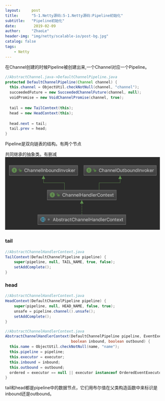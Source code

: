 ```yaml
---
layout:     post
title:      "5-1.Netty源码:5-1.Netty源码:Pipeline初始化"
subtitle:   "Pipeline初始化"
date:        2019-02-09
author:     "ZhaoLe"
header-img: "img/netty/scalable-io/post-bg.jpg"
catalog: false
tags:
    - Netty
---
```


在Channel创建的时候Pipeline被创建出来,一个Channel对应一个Pipeline。

```java
//AbstractChannel.java->DefaultChannelPipeline.java
protected DefaultChannelPipeline(Channel channel) {
  this.channel = ObjectUtil.checkNotNull(channel, "channel");
  succeededFuture = new SucceededChannelFuture(channel, null);
  voidPromise = new VoidChannelPromise(channel, true);

  tail = new TailContext(this);
  head = new HeadContext(this);

  head.next = tail;
  tail.prev = head;
}
```
Pipeline是双向链表的结构。有两个节点

共同继承的抽象类。有删减
![IMAGE](/img/netty/5-1/1.jpg)

### tail
```java
//AbstractChannelHandlerContext.java
TailContext(DefaultChannelPipeline pipeline) {
    super(pipeline, null, TAIL_NAME, true, false);
    setAddComplete();
}

```

### head
```java
//AbstractChannelHandlerContext.java
HeadContext(DefaultChannelPipeline pipeline) {
    super(pipeline, null, HEAD_NAME, false, true);
    unsafe = pipeline.channel().unsafe();
    setAddComplete();
}
```


```java
//AbstractChannelHandlerContext.java
AbstractChannelHandlerContext(DefaultChannelPipeline pipeline, EventExecutor executor, String name,
                              boolean inbound, boolean outbound) {
  this.name = ObjectUtil.checkNotNull(name, "name");
  this.pipeline = pipeline;
  this.executor = executor;
  this.inbound = inbound;
  this.outbound = outbound;
  ordered = executor == null || executor instanceof OrderedEventExecutor;
}
```
tail和head都是pipeline中的数据节点，它们用布尔值在父类构造函数中来标识是inbound还是outbound。